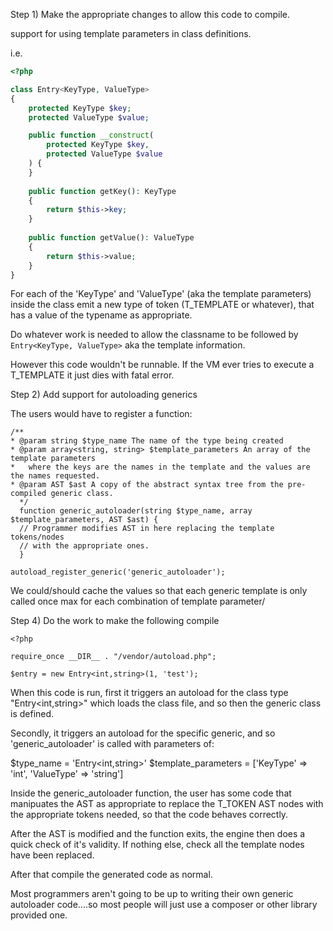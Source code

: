 

Step 1) Make the appropriate changes to allow this code to compile.

support for using template parameters in class definitions.

i.e.

```php
<?php

class Entry<KeyType, ValueType>
{
    protected KeyType $key;
    protected ValueType $value;

    public function __construct(
        protected KeyType $key,
        protected ValueType $value
    ) {
    }
 
    public function getKey(): KeyType
    {
        return $this->key;
    }
 
    public function getValue(): ValueType
    {
        return $this->value;
    }
}
```

For each of the 'KeyType' and 'ValueType' (aka the template parameters) inside the class emit a new type of token (T_TEMPLATE or whatever), that has a value of the typename as appropriate.

Do whatever work is needed to allow the classname to be followed by `Entry<KeyType, ValueType>` aka the template information.

However this code wouldn't be runnable. If the VM ever tries to execute a T_TEMPLATE it just dies with fatal error.


Step 2) Add support for autoloading generics

The users would have to register a function:

```
/**
* @param string $type_name The name of the type being created
* @param array<string, string> $template_parameters An array of the template parameters
*   where the keys are the names in the template and the values are the names requested.
* @param AST $ast A copy of the abstract syntax tree from the pre-compiled generic class.
  */
  function generic_autoloader(string $type_name, array $template_parameters, AST $ast) {
  // Programmer modifies AST in here replacing the template tokens/nodes
  // with the appropriate ones.
  }

autoload_register_generic('generic_autoloader');
```

We could/should cache the values so that each generic template is only called once max for each combination of template parameter/ 

Step 4) Do the work to make the following compile

```
<?php

require_once __DIR__ . "/vendor/autoload.php";

$entry = new Entry<int,string>(1, 'test');
```

When this code is run, first it triggers an autoload for the class type "Entry<int,string>" which loads the class file, and so then the generic class is defined. 

Secondly, it triggers an autoload for the specific generic, and so 'generic_autoloader' is called with parameters of:

$type_name = 'Entry<int,string>'
$template_parameters = ['KeyType' => 'int', 'ValueType' => 'string']

Inside the generic_autoloader function, the user has some code that manipuates the AST as appropriate to replace the T_TOKEN AST nodes with the appropriate tokens needed, so that the code behaves correctly. 

After the AST is modified and the function exits, the engine then does a quick check of it's validity. If nothing else, check all the template nodes have been replaced.

After that compile the generated code as normal.

Most programmers aren't going to be up to writing their own generic autoloader code....so most people will just use a composer or other library provided one. 

